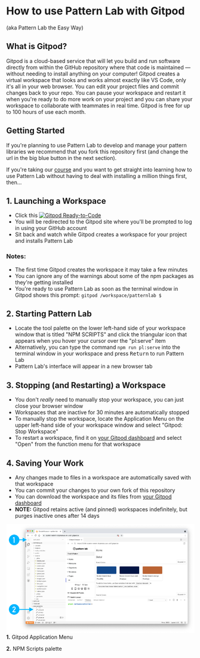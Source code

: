 # How to use Pattern Lab with Gitpod 

(aka Pattern Lab the Easy Way)

## What is Gitpod?

Gitpod is a cloud-based service that will let you build and run software directly from within the GitHub repository where that code is maintained — without needing to install anything on your computer! Gitpod creates a virtual workspace that looks and works almost exactly like VS Code, only it's all in your web browser. You can edit your project files and commit changes back to your repo. You can pause your workspace and restart it when you're ready to do more work on your project and you can share your workspace to collaborate with teammates in real time. Gitpod is free for up to 100 hours of use each month.

## Getting Started

If you're planning to use Pattern Lab to develop and manage your pattern libraries we recommend that you fork this repository first (and change the url in the big blue button in the next section).

If you're taking our [course](https://thegymnasium.com/courses/course-v1:GYM+014+0/about) and you want to get straight into learning how to use Pattern Lab without having to deal with installing a million things first, then...

## 1. Launching a Workspace

- Click this [![Gitpod Ready-to-Code](https://img.shields.io/badge/Gitpod-ready--to--code-blue?logo=gitpod)](https://gitpod.io/#https://github.com/gymnasium/patternlab)
- You will be redirected to the Gitpod site where you'll be prompted to log in using your GitHub account
- Sit back and watch while Gitpod creates a workspace for your project and installs Pattern Lab

### Notes: 
- The first time Gitpod creates the workspace it may take a few minutes
- You can ignore any of the warnings about some of the npm packages as they're getting installed
- You're ready to use Pattern Lab as soon as the terminal window in Gitpod shows this prompt: `gitpod /workspace/patternlab $ `

##  2. Starting Pattern Lab

- Locate the tool palette on the lower left-hand side of your workspace window that is titled "NPM SCRIPTS" and click the triangular icon that appears when you hover your cursor over the "pl:serve" item
- Alternatively, you can type the command `npm run pl:serve` into the terminal window in your workspace and press <kbd>Return</kbd> to run Pattern Lab
- Pattern Lab's interface will appear in a new browser tab

## 3. Stopping (and Restarting) a Workspace

- You don't _really_ need to manually stop your workspace, you can just close your browser window
- Workspaces that are inactive for 30 minutes are automatically stopped
- To manually stop the workspace, locate the Application Menu on the upper left-hand side of your workspace window and select "Gitpod: Stop Workspace"
- To restart a workspace, find it on [your Gitpod dashboard](https://gitpod.io/workspaces) and select "Open" from the function menu for that workspace

## 4. Saving Your Work

- Any changes made to files in a workspace are automatically saved with that workspace
- You can commit your changes to your own fork of this repository
- You can download the workspace and its files from [your Gitpod dashboard](https://gitpod.io/workspaces)
- **NOTE:** Gitpod retains active (and pinned) workspaces indefinitely, but purges inactive ones after 14 days

   
   

![Gitpod Screenshot](gitpod-screenshot.png)
**1.** Gitpod Application Menu

**2.** NPM Scripts palette

